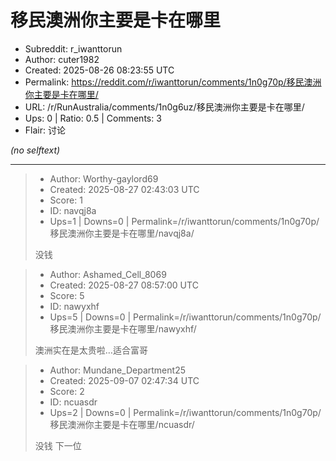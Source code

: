 # 移民澳洲你主要是卡在哪里

- Subreddit: r_iwanttorun
- Author: cuter1982
- Created: 2025-08-26 08:23:55 UTC
- Permalink: https://reddit.com/r/iwanttorun/comments/1n0g70p/移民澳洲你主要是卡在哪里/
- URL: /r/RunAustralia/comments/1n0g6uz/移民澳洲你主要是卡在哪里/
- Ups: 0 | Ratio: 0.5 | Comments: 3
- Flair: 讨论

_(no selftext)_

---

> - Author: Worthy-gaylord69
> - Created: 2025-08-27 02:43:03 UTC
> - Score: 1
> - ID: navqj8a
> - Ups=1 | Downs=0 | Permalink=/r/iwanttorun/comments/1n0g70p/移民澳洲你主要是卡在哪里/navqj8a/
>
> 没钱

> - Author: Ashamed_Cell_8069
> - Created: 2025-08-27 08:57:00 UTC
> - Score: 5
> - ID: nawyxhf
> - Ups=5 | Downs=0 | Permalink=/r/iwanttorun/comments/1n0g70p/移民澳洲你主要是卡在哪里/nawyxhf/
>
> 澳洲实在是太贵啦…适合富哥

> - Author: Mundane_Department25
> - Created: 2025-09-07 02:47:34 UTC
> - Score: 2
> - ID: ncuasdr
> - Ups=2 | Downs=0 | Permalink=/r/iwanttorun/comments/1n0g70p/移民澳洲你主要是卡在哪里/ncuasdr/
>
> 没钱 下一位

